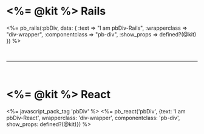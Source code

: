 # <%= @kit %> Rails
<%= pb_rails(:pbDiv, data: { :text => "I am pbDiv-Rails", :wrapperclass => "div-wrapper", :componentclass => "pb-div", :show_props => defined?(@kit) }) %>

<br/><hr/><br/>

# <%= @kit %> React
<%= javascript_pack_tag 'pbDiv' %>
<%= pb_react('pbDiv', {text: 'I am pbDiv-React', wrapperclass: 'div-wrapper', componentclass: 'pb-div', show_props: defined?(@kit)}) %>
